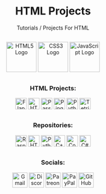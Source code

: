<div align="center">
  <h1>HTML Projects</h1>
  <p>Tutorials / Projects For HTML</p>
</div>

##

<div align="center">
  <img src="https://cdn.jsdelivr.net/gh/devicons/devicon/icons/html5/html5-original.svg" height="80" alt="HTML5 Logo"/>
  <img src="https://cdn.jsdelivr.net/gh/devicons/devicon/icons/css3/css3-original.svg" height="80" alt="CSS3 Logo"/>
  <img src="https://cdn.jsdelivr.net/gh/devicons/devicon/icons/javascript/javascript-original.svg" height="80" alt="JavaScript Logo"/>
</div>

##

<div align="center">
  <h3>HTML Projects:</h3>
  <a href="https://github.com/Jpwaters09/HTML-Projects/tree/main/Flappy%20Bird"><img src="https://img.shields.io/badge/Flappy%20Bird-Flappy%20Bird?logo=HTML5&logoColor=white&labelColor=E34F26&color=grey" alt="Flappy Bird" height="30"/></a>
  <a href="https://github.com/Jpwaters09/HTML-Projects/tree/main/HTML%20Editor"><img src="https://img.shields.io/badge/HTML%20Editor-HTML%20Editor?logo=HTML5&logoColor=white&labelColor=E34F26&color=grey" alt="HTML Editor" height="30"/></a>
  <a href="https://github.com/Jpwaters09/HTML-Projects/tree/main/Password%20Generator"><img src="https://img.shields.io/badge/Password%20Generator-Password%20Generator?logo=HTML5&logoColor=white&labelColor=E34F26&color=grey" alt="Password Generator" height="30"/></a>
  <a href="https://github.com/Jpwaters09/HTML-Projects/tree/main/Ping%20Pong"><img src="https://img.shields.io/badge/Ping%20Pong-Ping%20Pong?logo=HTML5&logoColor=white&labelColor=E34F26&color=grey" alt="Ping Pong" height="30"/></a>
  <a href="https://github.com/Jpwaters09/HTML-Projects/tree/main/Python%20Editor"><img src="https://img.shields.io/badge/Python%20Editor-Python%20Editor?logo=HTML5&logoColor=white&labelColor=E34F26&color=grey" alt="Python Editor" height="30"/></a>
  <a href="https://github.com/Jpwaters09/HTML-Projects/tree/main/Tetris"><img src="https://img.shields.io/badge/Tetris-Tetris?logo=HTML5&logoColor=white&labelColor=E34F26&color=grey" alt="Tetris" height="30"/></a>

##

<div align="center">
  <h3>Repositories:</h3>

  <a href="https://github.com/Jpwaters09/Raspberry-Pi-Projects"><img src="https://img.shields.io/badge/Raspberry%20Pi%20Projects-Raspberry%20Pi%20Projects?logo=python&logoColor=white&labelColor=3776AB&color=grey" alt="Raspberry Pi Projects" height="30"/></a>
  <a href="https://github.com/Jpwaters09/HTML-Projects"><img src="https://img.shields.io/badge/HTML%20Projects-HTML%20Projects?logo=HTML5&logoColor=white&labelColor=E34F26&color=grey" alt="HTML Projects" height="30"/></a>
  <a href="https://github.com/Jpwaters09/Python-Projects"><img src="https://img.shields.io/badge/Python%20Projects-Python%20Projects?logo=python&logoColor=white&labelColor=3776AB&color=grey" alt="Python Projects" height="30"/></a>
  <a href="https://github.com/Jpwaters09/CPP-Projects"><img src="https://img.shields.io/badge/C++%20Projects-C++%20Projects?logo=C%2B%2B&logoColor=white&labelColor=00599C&color=grey" alt="C++ Projects" height="30"/></a>
  <a href="https://github.com/Jpwaters09/Comment-Remover"><img src="https://img.shields.io/badge/Comment%20Remover-Comment%20Remover?logo=python&logoColor=white&labelColor=3776AB&color=grey" alt="Comment Remover" height="30"/></a>
  <a href="https://github.com/Jpwaters09/CS-Projects"><img src="https://img.shields.io/badge/C%23%20Projects-C%23%20Projects?logo=c&logoColor=white&labelColor=8849d6&color=grey" alt="C# Projects" height="30"/></a>
</div>

##

<div align="center">
  <h3>Socials:</h3>
  
  <a href="mailto:jpwaters.github@gmail.com"><img margin-right="10px" src="https://img.shields.io/static/v1?message=Gmail&logo=gmail&label=&color=D14836&logoColor=white&style=flat" height="40" alt="Gmail Logo"/></a>
  <a href="https://discord.com/invite/76dFqekSXz"><img src="https://img.shields.io/static/v1?message=Discord&logo=discord&label=&color=7289DA&logoColor=white&style=flat" height="40" alt="Discord Logo"/></a>
  <a href="https://patreon.com/Jpwaters09"><img src="https://img.shields.io/static/v1?message=Patreon&logo=patreon&label=&color=F96854&logoColor=white&labelColor=&style=flat" height="40" alt="Patreon Logo"/></a>
  <a href="https://paypal.me/JacobW120"><img src="https://img.shields.io/static/v1?message=PayPal&logo=paypal&label=&color=00457C&logoColor=white&style=flat" height="40" alt="PayPal Logo"/></a>
  <a href="https://github.com/jpwaters09"><img src="https://img.shields.io/static/v1?message=GitHub&logo=github&label=&color=181717&logoColor=white&style=flat" height="40" alt="GitHub Logo"/></a>
</div>
